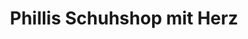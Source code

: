 ---
title: "Phillis Schuhshop mit Herz"
url: /hauenstein/phillis-schuhshop-mit-herz/
shop: Schuhe
---
